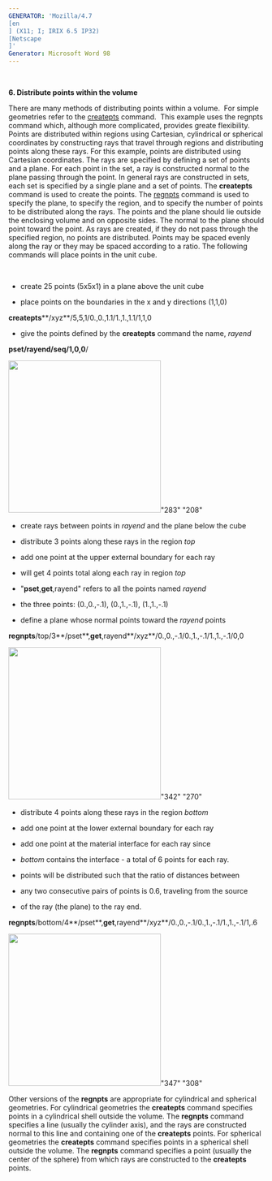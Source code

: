 ```yaml
---
GENERATOR: 'Mozilla/4.7 
[en
] (X11; I; IRIX 6.5 IP32) 
[Netscape
]'
Generator: Microsoft Word 98
---
```


 

 **6. Distribute points within the volume**

There are many methods of distributing points within a volume.  For
simple geometries refer to the [createpts](createpts.md) command. 
This example uses the regnpts command which, although more complicated,
provides greate flexibility.  Points are distributed within regions
using Cartesian, cylindrical or spherical coordinates by constructing
rays that travel through regions and distributing points along these
rays. For this example, points are distributed using Cartesian
coordinates. The rays are specified by defining a set of points and a
plane. For each point in the set, a ray is constructed normal to the
plane passing through the point. In general rays are constructed in
sets, each set is specified by a single plane and a set of points. The
**createpts** command is used to create the points. The
[regnpts](REGNPTS.md) command is used to specify the plane, to specify
the region, and to specify the number of points to be distributed along
the rays. The points and the plane should lie outside the enclosing
volume and on opposite sides. The normal to the plane should point
toward the point. As rays are created, if they do not pass through the
specified region, no points are distributed. Points may be spaced evenly
along the ray or they may be spaced according to a ratio. The following
commands will place points in the unit cube.

 


* create 25 points (5x5x1) in a plane above the unit cube


* place points on the boundaries in the x and y directions (1,1,0)

**createpts****/xyz**/5,5,1/0.,0.,1.1/1.,1.,1.1/1,1,0


* give the points defined by the **createpts** command the name,
*rayend*

**pset/rayend/seq/1,0,0**/

<img height="300" width="300" src="Image226.gif">"283" "208"


* create rays between points in *rayend* and the plane below the cube


* distribute 3 points along these rays in the region *top*


* add one point at the upper external boundary for each ray


* will get 4 points total along each ray in region *top*


* "**pset**,**get**,rayend" refers to all the points named *rayend*


* the three points: (0.,0.,-.1), (0.,1.,-.1), (1.,1.,-.1)


* define a plane whose normal points toward the *rayend* points

**regnpts**/top/3**/pset**,**get**,rayend**/xyz**/0.,0.,-.1/0.,1.,-.1/1.,1.,-.1/0,0

<img height="300" width="300" src="Image227.gif">"342" "270"


* distribute 4 points along these rays in the region *bottom*


* add one point at the lower external boundary for each ray


* add one point at the material interface for each ray since


* *bottom* contains the interface - a total of 6 points for each ray.


* points will be distributed such that the ratio of distances between


* any two consecutive pairs of points is 0.6, traveling from the source


* of the ray (the plane) to the ray end.

**regnpts**/bottom/4**/pset**,**get**,rayend**/xyz**/0.,0.,-.1/0.,1.,-.1/1.,1.,-.1/1,.6

<img height="300" width="300" src="Image228.gif">"347" "308"

Other versions of the **regnpts** are appropriate for cylindrical and
spherical geometries. For cylindrical geometries the **createpts**
command specifies points in a cylindrical shell outside the volume. The
**regnpts** command specifies a line (usually the cylinder axis), and
the rays are constructed normal to this line and containing one of the
**createpts** points. For spherical geometries the **createpts** command
specifies points in a spherical shell outside the volume. The
**regnpts** command specifies a point (usually the center of the sphere)
from which rays are constructed to the **createpts** points.
